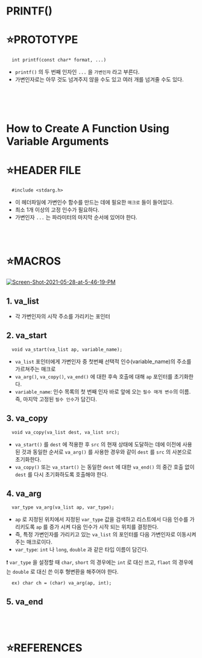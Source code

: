 # PRINTF()

⭐PROTOTYPE
===========


      int printf(const char* format, ...)

* `printf()` 의 두 번째 인자인 `...` 을 `가변인자` 라고 부른다.
* 가변인자로는 아무 것도 넘겨주지 않을 수도 있고 여러 개를 넘겨줄 수도 있다.
</br>
</br>
</br>


# How to Create A Function Using Variable Arguments

⭐HEADER FILE
=============

      #include <stdarg.h>
      
* 이 헤더파일에 가변인수 함수를 만드는 데에 필요한 `매크로` 들이 들어있다.
* 최소 1개 이상의 고정 인수가 필요하다.
* 가변인자 `...` 는 파라미터의 마지막 순서에 있어야 한다.

</br>
</br>

⭐MACROS
========

<a href="https://ibb.co/Z2KQ8hc"><img src="https://i.ibb.co/GHkZ2VC/Screen-Shot-2021-05-28-at-5-46-19-PM.png" alt="Screen-Shot-2021-05-28-at-5-46-19-PM" border="0"></a><br />

## 1. va_list

* 각 가변인자의 시작 주소를 가리키는 포인터

## 2. va_start

      void va_start(va_list ap, variable_name);
      
* `va_list` 포인터에게 가변인자 중 첫번째 선택적 인수(variable_name)의 주소를 가르쳐주는 매크로
* `va_arg()`, `va_copy()`, `va_end()` 에 대한 후속 호출에 대해 `ap` 포인터를 초기화한다.
* `variable_name`: 인수 목록의 첫 번째 인자 바로 앞에 오는 `필수 매개 변수`의 이름. 즉, 마지막 고정된 `필수 인수`가 담긴다.

## 3. va_copy

      void va_copy(va_list dest, va_list src);
      
* `va_start()` 를 `dest` 에 적용한 후 `src` 의 현재 상태에 도달하는 데에 이전에 사용된 것과 동일한 순서로 `va_arg()` 를 사용한 경우와 같이 `dest` 를 `src` 의 사본으로 초기화한다. 
* `va_copy()` 또는 `va_start()` 는 동일한 `dest` 에 대한 `va_end()` 의 중간 호출 없이 `dest` 를 다시 초기화하도록 호출해야 한다.

## 4. va_arg

      var_type va_arg(va_list ap, var_type);

* `ap` 로 지정된 위치에서 지정된 `var_type` 값을 검색하고 리스트에서 다음 인수를 가리키도록 `ap` 를 증가 시켜 다음 인수가 시작 되는 위치를 결정한다. 
* 즉, 특정 가변인자를 가리키고 있는 `va_list` 의 포인터를 다음 가변인자로 이동시켜 주는 매크로이다.
* `var_type`: `int` 나 `long`, `double` 과 같은 타입 이름이 담긴다.

❗ `var_type` 을 설정할 때 `char`, `short` 의 경우에는 `int` 로 대신 쓰고, `flaot` 의 경우에는 `double` 로 대신 쓴 이후 형변환을 해주어야 한다.
</br>

      ex) char ch = (char) va_arg(ap, int);

## 5. va_end

</br>
</br>

⭐REFERENCES
============

